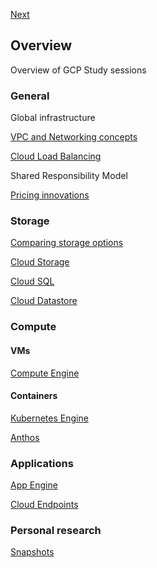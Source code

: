 [Next](https://github.com/paulowe/gcp/blob/main/pricing.md)
## Overview                                                                                                                                          
Overview of GCP Study sessions
### General
Global infrastructure

[VPC and Networking concepts](https://github.com/paulowe/gcp/blob/main/vpc-networks.md)

[Cloud Load Balancing](https://github.com/paulowe/gcp/blob/main/vpc-cloud-load-balancers.md)

Shared Responsibility Model

[Pricing innovations](https://github.com/paulowe/gcp/blob/main/pricing.md)
### Storage
[Comparing storage options](https://github.com/paulowe/gcp/blob/main/comparing-storage-options.md) 

[Cloud Storage](https://github.com/paulowe/gcp/blob/main/storage.md)

[Cloud SQL](https://github.com/paulowe/gcp/blob/main/cloud-sql.md)

[Cloud Datastore](https://github.com/paulowe/gcp/blob/main/cloud-datastore.md)
### Compute

#### VMs
[Compute Engine](https://github.com/paulowe/gcp/blob/main/compute-engine.md)
#### Containers
[Kubernetes Engine](https://github.com/paulowe/gcp/blob/main/kubernetes-engine.md)

[Anthos](https://github.com/paulowe/gcp/blob/main/anthos.md)  
### Applications
[App Engine](https://github.com/paulowe/gcp/blob/main/app-engine.md)

[Cloud Endpoints](https://github.com/paulowe/gcp/blob/main/cloud-endpoints.md)
### Personal research
[Snapshots](https://github.com/paulowe/gcp/blob/main/snapshots.md)
